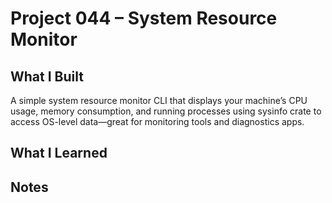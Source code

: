 # Project 044 – System Resource Monitor

## What I Built
A simple system resource monitor CLI that displays your machine’s CPU usage, memory consumption, and running processes using sysinfo crate to access OS-level data—great for monitoring tools and diagnostics apps. 
## What I Learned


## Notes











